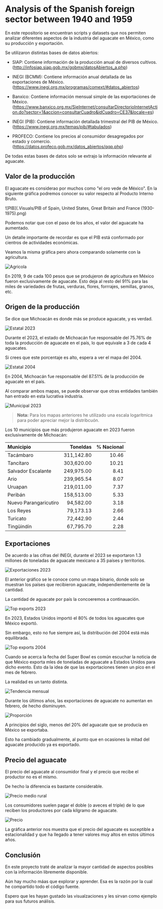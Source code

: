 # Analysis of the Spanish foreign sector between 1940 and 1959

En este repositorio se encuentran scripts y datasets que nos permiten analizar diferentes aspectos de la industria del aguacate en México, como su producción y exportación.

Se utilizaron distintas bases de datos abiertos:

* SIAP: Contiene información de la producción anual de diversos cultivos. (http://infosiap.siap.gob.mx/gobmx/datosAbiertos_a.php)

* INEGI (BCMM): Contiene información anual detallada de las exportaciones de México. (https://www.inegi.org.mx/programas/comext/#datos_abiertos)

* Banxico: Contiene información mensual simple de las exportaciones de México. (https://www.banxico.org.mx/SieInternet/consultarDirectorioInternetAction.do?sector=1&accion=consultarCuadro&idCuadro=CE37&locale=es)

* INEGI (PIB): Contiene información detallada trimestral del PIB de México. (https://www.inegi.org.mx/temas/pib/#tabulados)

* PROFECO: Contiene los precios al consumidor desagregados por estado y comercio. (https://datos.profeco.gob.mx/datos_abiertos/qqp.php)

De todas estas bases de datos solo se extrajo la información relevante al aguacate.

## Valor de la producción

El aguacate es considerao por muchos como "el oro vede de México". En la siguiente gráfica podremos conocer su valor respecto al Producto Interno Bruto.

![PIB](.Visuals/PIB of Spain, United States, Great Britain and France (1930-1975).png)

Podemos notar que con el paso de los años, el valor del aguacate ha aumentado.

Un detalle importante de recordar es que el PIB está conformado por cientros de actividades económicas.

Veamos la misma gráfica pero ahora comparando solamente con la agricultura.


![Agricola](./imgs/pib_3.png)

En 2019, 9 de cada 100 pesos que se produjeron de agricultura en México fueron exclusivamente de aguacate. Esto deja al resto del 91% para las miles de variedades de frutas, verduras, flores, forrrajes, semillas, granos, etc.

## Origen de la producción

Se dice que Michoacán es donde más se produce aguacate, y es verdad.

![Estatal 2023](./imgs/entidades_2023.png)

Durante el 2023, el estado de Michoacán fue responsable del 75.76% de toda la producción de aguacate en el país, lo que equivale a 3 de cada 4 aguacates.

Si crees que este porcentaje es alto, espera a ver el mapa del 2004.

![Estatal 2004](./imgs/entidades_2004.png)

En 2004, Michoacán fue responsable del 87.51% de la producción de aguacate en el país.

Al comparar ambos mapas, se puede observar que otras entidades también han entrado en esta lucrativa industria.

![Municipal 2023](./imgs/municipios_2023.png)

  >**Nota:** Para los mapas anteriores he utilizado una escala logarítmica para poder apreciar mejor la distribcuón.

 Los 10 municipios que más produjeron aguacate en 2023 fueron exclusivamente de Michoacán:

 | Municipio |   Toneldas | % Nacional |
|:------|--------------------:|-------:|
| Tacámbaro |          311,142.80 |  10.46 |
| Tancítaro |          303,620.00 |  10.21 |
| Salvador Escalante |          249,975.00 |   8.41 |
| Ario |          239,965.54 |   8.07 |
| Uruapan |          219,011.00 |   7.37 |
| Peribán |          158,513.00 |   5.33 |
| Nuevo Parangaricutiro |           94,582.00 |   3.18 |
| Los Reyes |           79,173.13 |   2.66 |
| Turicato |           72,442.90 |   2.44 |
| Tingüindín |           67,795.70 |   2.28 |

## Exportaciones

De acuerdo a las cifras del INEGI, durante el 2023 se exportaron 1.3 millones de toneladas de aguacate mexicano a 35 países y territorios.

![Exportaciones 2023](./imgs/exportaciones_2023.png)

El anterior gráfico se le conoce como un mapa binario, donde solo se muestran los países que recibieron aguacate, independientemente de la cantidad.

La cantidad de aguacate por país la concoeremos a continauación.

![Top exports 2023](./imgs/top_exports_2023.png)

En 2023, Estados Unidos importó el 80% de todos los aguacates que México exportó.

Sin embargo, esto no fue siempre así, la distribución del 2004 está más equilibrada.

![Top exports 2004](./imgs/top_exports_2004.png)

Cuando se acerca la fecha del Super Bowl es común escuchar la noticia de que México exporta mles de toneladas de aguacate a Estados Unidos para dicho evento. Esto da la idea de que las exportaciones tienen un pico en el mes de febrero.

La realidad es un tanto distinta.

![Tendencia mensual](./imgs/tendencia_mensual.png)

Durante los últimos años, las exportaciones de aguacate no aumentan en febrero, de hecho disminuyen.

![Proporción](./imgs/composicion_produccion.png)

A principios del siglo, menos del 20% del aguacate que se producía en México se exportaba.

Esto ha cambiado gradualmente, al punto que en ocasiones la mitad del aguacate producido ya es exportado.

## Precio del aguacate

El precio del aguacate al consumidor final y el precio que recibe el productor no es el mismo.

De hecho la diferencia es bastante considerable.

![Precio medio rural](./imgs/precio_medio.png)

Los consumidores suelen pagar el doble (o aveces el triple) de lo que reciben los productores por cada kilgramo de aguacate.

![Precio](./imgs/precio_mensual.png)

La gráfica anterior nos muestra que el precio del aguacate es suceptible a estacionalidad y que ha llegado a tener valores muy altos en estos últimos años.

## Conclusión

En este proyecto traté de analizar la mayor cantidad de aspectos posibles con la información libremente disponible.

Aún hay mucho máas que explorar y aprender. Esa es la razón por la cual he compartido todo el código fuente.

Espero que les hayan gustado las visualzaciones y les sirvan como ejemplo para sus futuros análisis.
